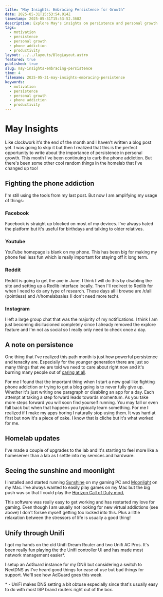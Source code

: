 ```yaml
---
title: "May Insights: Embracing Persistence for Growth"
date: 2025-05-31T15:53:54.014Z
timestamp: 2025-05-31T15:53:52.368Z
description: Explore May's insights on persistence and personal growth while tackling phone addiction and enhancing your homelab experience.
tags:
  - motivation
  - persistence
  - personal growth
  - phone addiction
  - productivity
layout: ../../layouts/BlogLayout.astro
featured: true
published: true
slug: may-insights-embracing-persistence
time: 4
filename: 2025-05-31-may-insights-embracing-persistence
keywords:
  - motivation
  - persistence
  - personal growth
  - phone addiction
  - productivity
---
```


# May Insights

Like clockwork it's the end of the month and I haven't written a blog post yet. I was going to skip it but then I realized that this is the perfect opportunity to write about the importance of persistence in personal growth. This month I've been continuing to curb the phone addiction. But there's been some other cool random things in the homelab that I've changed up too!

## Fighting the phone addiction

I'm still using the tools from my last post. But now I am amplifying my usage of things:

### Facebook

Facebook is straight up blocked on most of my devices. I've always hated the platform but it's useful for birthdays and talking to older relatives.

### Youtube

YouTube homepage is blank on my phone. This has been big for making my phone feel less fun which is really important for staying off it long term.

### Reddit

Reddit is going to get the axe in June. I think I will do this by disabling the site and setting up a Redlib interface locally. Then I'll redirect to Redlib for when I need to do any type of research. These days all I browse are /r/all (pointless) and /r/homelabsales (I don't need more tech).

### Instagram

I left a large group chat that was the majority of my notifications. I think I am just becoming disillusioned completely since I already removed the explore feature and I'm not as social so I really only need to check once a day.

## A note on persistence

One thing that I've realized this path month is just how powerful persistence and tenacity are. Especially for the younger generation there are just so many things that we are told we need to care about right now and it's burning many people out of [caring at all](https://dansinker.com/posts/2025-05-23-who-cares/).

For me I found that the important thing when I start a new goal like fighting phone addiction or trying to get a blog going is to never fully give up. Whether it's just writing one paragraph or disabling an app for a day. Each attempt at taking a step forward leads towards momentum. As you take more steps forward you will soon find yourself running. You may fall or even fall back but when that happens you typically learn something. For me I realized if I make my apps boring I naturally stop using them. It was hard at first but now it's a piece of cake. I know that is cliche but it's what worked for me.

## Homelab updates

I've made a couple of upgrades to the lab and it's starting to feel more like a homeserver than a lab as I settle into my services and hardware.

## Seeing the sunshine and moonlight

I installed and started running [Sunshine](https://github.com/LizardByte/Sunshine) on my gaming PC and [Moonlight](https://github.com/moonlight-stream) on my Mac. I've always wanted to easily play games on my Mac but the big push was so that I could play the [Horizon Call of Duty mod.](https://www.youtube.com/watch?v=9XZlWwM7QTg&t=30s)

This software was really easy to get working and has restarted my love for gaming. Even though I am usually not looking for new virtual addictions (see above) I don't forsee myself getting too locked into this. Plus a little relaxation between the stressors of life is usually a good thing!

## Unify through Unifi

I got my hands on the old Unifi Dream Router and two Unifi AC Pros. It's been really fun playing the the Unifi controller UI and has made most network management easier\*.

I setup an AdGuard instance for my DNS but considering a switch to NextDNS as I've heard good things for ease of use but bad things for support. We'll see how AdGuard goes this week.

\* - UniFi makes DNS setting a bit obtuse especially since that's usually easy to do with most ISP brand routers right out of the box.
